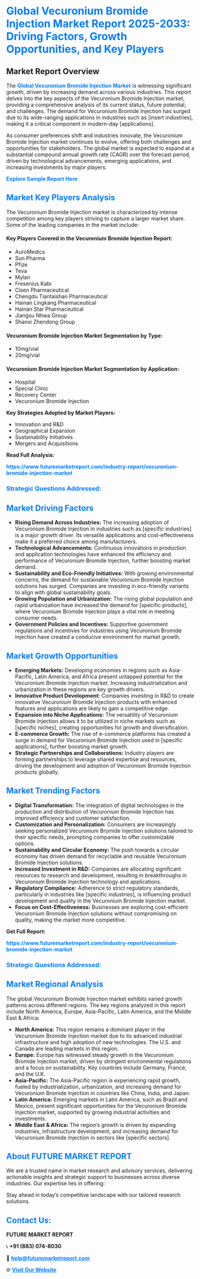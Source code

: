 <h1 style="color: #007BFF;">Global Vecuronium Bromide Injection Market Report 2025-2033: Driving Factors, Growth Opportunities, and Key Players</h1>

<section id="overview">
<h2>Market Report Overview</h2>
<p>The <a href="https://www.futuremarketreport.com/industry-report/vecuronium-bromide-injection-market" style="color: #007BFF; text-decoration: none;"><strong>Global Vecuronium Bromide Injection Market</strong></a> is witnessing significant growth, driven by increasing demand across various industries. This report delves into the key aspects of the Vecuronium Bromide Injection market, providing a comprehensive analysis of its current status, future potential, and challenges. The demand for Vecuronium Bromide Injection has surged due to its wide-ranging applications in industries such as [insert industries], making it a critical component in modern-day [applications].</p>
<p>As consumer preferences shift and industries innovate, the Vecuronium Bromide Injection market continues to evolve, offering both challenges and opportunities for stakeholders. The global market is expected to expand at a substantial compound annual growth rate (CAGR) over the forecast period, driven by technological advancements, emerging applications, and increasing investments by major players.</p>
</section>

<section id="overview">
<p><a href="https://www.futuremarketreport.com/request-sample/reportId=124063" style="color: #007BFF; text-decoration: none;"><strong>Explore Sample Report Here</strong></a></p>
</section>

<section id="key-players">
<h2 style="color: #007BFF;">Market Key Players Analysis</h2>
<p>The Vecuronium Bromide Injection market is characterized by intense competition among key players striving to capture a larger market share. Some of the leading companies in the market include:</p>
<h4>Key Players Covered in the Vecuronium Bromide Injection Report:</h4>
<ul><li>AuroMedics</li><li>Sun Pharma</li><li>Pfize</li><li>Teva</li><li>Mylan</li><li>Fresenius Kabi</li><li>Cisen Pharmaceutical</li><li>Chengdu Tiantaishan Pharmaceutical</li><li>Hainan Lingkang Pharmaceutical</li><li>Hainan Star Pharmaceutical</li><li>Jiangsu Nhwa Group</li><li>Shanxi Zhendong Group</li></ul>
<h4>Vecuronium Bromide Injection Market Segmentation by Type:</h4>
<ul><li>10mg/vial</li><li>20mg/vial</li></ul>

<h4>Vecuronium Bromide Injection Market Segmentation by Application:</h4>
<ul><li>Hospital</li><li>Special Clinic</li><li>Recovery Center</li><li>Vecuronium Bromide Injection</li></ul>
<p><strong>Key Strategies Adopted by Market Players:</strong></p>
<ul>
<li>Innovation and R&D</li>
<li>Geographical Expansion</li>
<li>Sustainability Initiatives</li>
<li>Mergers and Acquisitions</li>
</ul>
</section>

<section>
<p><strong>Read Full Analysis: </strong></p><a href="https://www.futuremarketreport.com/industry-report/vecuronium-bromide-injection-market" style="color: #007BFF; text-decoration: none;"><strong>https://www.futuremarketreport.com/industry-report/vecuronium-bromide-injection-market</strong></a>
<h3 style="color: #007BFF;">Strategic Questions Addressed:</h3>
</section>

<section id="driving-factors">
<h2 style="color: #007BFF;">Market Driving Factors</h2>
<ul>
<li><strong>Rising Demand Across Industries:</strong> The increasing adoption of Vecuronium Bromide Injection in industries such as [specific industries] is a major growth driver. Its versatile applications and cost-effectiveness make it a preferred choice among manufacturers.</li>
<li><strong>Technological Advancements:</strong> Continuous innovations in production and application technologies have enhanced the efficiency and performance of Vecuronium Bromide Injection, further boosting market demand.</li>
<li><strong>Sustainability and Eco-Friendly Initiatives:</strong> With growing environmental concerns, the demand for sustainable Vecuronium Bromide Injection solutions has surged. Companies are investing in eco-friendly variants to align with global sustainability goals.</li>
<li><strong>Growing Population and Urbanization:</strong> The rising global population and rapid urbanization have increased the demand for [specific products], where Vecuronium Bromide Injection plays a vital role in meeting consumer needs.</li>
<li><strong>Government Policies and Incentives:</strong> Supportive government regulations and incentives for industries using Vecuronium Bromide Injection have created a conducive environment for market growth.</li>
</ul>
</section>

<section id="growth-opportunities">
<h2 style="color: #007BFF;">Market Growth Opportunities</h2>
<ul>
<li><strong>Emerging Markets:</strong> Developing economies in regions such as Asia-Pacific, Latin America, and Africa present untapped potential for the Vecuronium Bromide Injection market. Increasing industrialization and urbanization in these regions are key growth drivers.</li>
<li><strong>Innovative Product Development:</strong> Companies investing in R&D to create innovative Vecuronium Bromide Injection products with enhanced features and applications are likely to gain a competitive edge.</li>
<li><strong>Expansion into Niche Applications:</strong> The versatility of Vecuronium Bromide Injection allows it to be utilized in niche markets such as [specific niches], creating opportunities for growth and diversification.</li>
<li><strong>E-commerce Growth:</strong> The rise of e-commerce platforms has created a surge in demand for Vecuronium Bromide Injection used in [specific applications], further boosting market growth.</li>
<li><strong>Strategic Partnerships and Collaborations:</strong> Industry players are forming partnerships to leverage shared expertise and resources, driving the development and adoption of Vecuronium Bromide Injection products globally.</li>
</ul>
</section>

<section id="trending-factors">
<h2 style="color: #007BFF;">Market Trending Factors</h2>
<ul>
<li><strong>Digital Transformation:</strong> The integration of digital technologies in the production and distribution of Vecuronium Bromide Injection has improved efficiency and customer satisfaction.</li>
<li><strong>Customization and Personalization:</strong> Consumers are increasingly seeking personalized Vecuronium Bromide Injection solutions tailored to their specific needs, prompting companies to offer customizable options.</li>
<li><strong>Sustainability and Circular Economy:</strong> The push towards a circular economy has driven demand for recyclable and reusable Vecuronium Bromide Injection solutions.</li>
<li><strong>Increased Investment in R&D:</strong> Companies are allocating significant resources to research and development, resulting in breakthroughs in Vecuronium Bromide Injection technology and applications.</li>
<li><strong>Regulatory Compliance:</strong> Adherence to strict regulatory standards, particularly in industries like [specific industries], is influencing product development and quality in the Vecuronium Bromide Injection market.</li>
<li><strong>Focus on Cost-Effectiveness:</strong> Businesses are exploring cost-efficient Vecuronium Bromide Injection solutions without compromising on quality, making the market more competitive.</li>
</ul>
</section>

<section>
<p><strong>Get Full Report: </strong></p><a href="https://www.futuremarketreport.com/industry-report/vecuronium-bromide-injection-market" style="color: #007BFF; text-decoration: none;"><strong>https://www.futuremarketreport.com/industry-report/vecuronium-bromide-injection-market</strong></a>
<h3 style="color: #007BFF;">Strategic Questions Addressed:</h3>
</section>


<section id="regional-analysis">
<h2 style="color: #007BFF;">Market Regional Analysis</h2>
<p>The global Vecuronium Bromide Injection market exhibits varied growth patterns across different regions. The key regions analyzed in this report include North America, Europe, Asia-Pacific, Latin America, and the Middle East & Africa:</p>
<ul>
<li><strong>North America:</strong> This region remains a dominant player in the Vecuronium Bromide Injection market due to its advanced industrial infrastructure and high adoption of new technologies. The U.S. and Canada are leading markets in this region.</li>
<li><strong>Europe:</strong> Europe has witnessed steady growth in the Vecuronium Bromide Injection market, driven by stringent environmental regulations and a focus on sustainability. Key countries include Germany, France, and the U.K.</li>
<li><strong>Asia-Pacific:</strong> The Asia-Pacific region is experiencing rapid growth, fueled by industrialization, urbanization, and increasing demand for Vecuronium Bromide Injection in countries like China, India, and Japan.</li>
<li><strong>Latin America:</strong> Emerging markets in Latin America, such as Brazil and Mexico, present significant opportunities for the Vecuronium Bromide Injection market, supported by growing industrial activities and investments.</li>
<li><strong>Middle East & Africa:</strong> The region’s growth is driven by expanding industries, infrastructure development, and increasing demand for Vecuronium Bromide Injection in sectors like [specific sectors].</li>
</ul>
</section>

<footer>
<h2 style="color: #007BFF;">About FUTURE MARKET REPORT</h2>
<p>We are a trusted name in market research and advisory services, delivering actionable insights and strategic support to businesses across diverse industries. Our expertise lies in offering:</p>

<p>Stay ahead in today’s competitive landscape with our tailored research solutions.</p>

<h2 style="color: #007BFF;">Contact Us:</h2>
<p><strong>FUTURE MARKET REPORT</strong></p>
<p>📞 <strong>+91 (883) 074-8030</strong></p>
<p>📧 <strong><a href="mailto:help@futuremarketreport.com" style="color: #007BFF;">help@futuremarketreport.com</a></strong></p>
<p>🌐 <strong><a href="https://www.futuremarketreport.com/" style="color: #007BFF;">Visit Our Website</a></strong></p>
</footer>